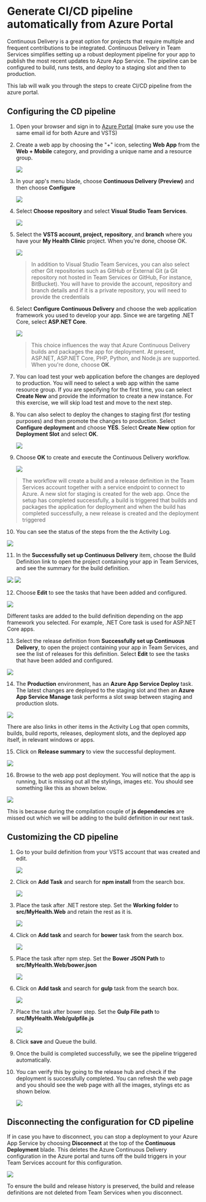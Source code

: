 # Generate CI/CD pipeline automatically from Azure Portal

Continuous Delivery is a great option for projects that require multiple and frequent contributions to be integrated. Continuous Delivery in Team Services simplifies setting up a robust deployment pipeline for your app to publish the most recent updates to Azure App Service. The pipeline can be configured to build, runs tests, and deploy to a staging slot and then to production.

This lab will walk you through the steps to create CI/CD pipeline from the azure portal.

## Configuring the CD pipeline

1. Open your browser and sign in to <a href="https://portal.azure.com">Azure Portal</a> (make sure you use the same email id for both Azure and VSTS)

2. Create a web app by choosing the "+" icon, selecting **Web App** from the **Web + Mobile** category, and providing a unique name and a resource group.

   <img src="images/1.png">

3. In your app's menu blade, choose **Continuous Delivery (Preview)** and then choose **Configure**

   <img src="images/2.png">

4. Select **Choose repository** and select **Visual Studio Team Services**.

   <img src="images/3.png">

5. Select the **VSTS account, project, repository**, and **branch** where you have your **My Health Clinic** project. When you're done, choose OK.

   <img src="images/4.png">

   <br/>

   > In addition to Visual Studio Team Services, you can also select other Git repositories such as GitHub or External Git (a Git  repository not hosted in Team Services or GitHub, For instance, BitBucket). You will have to provide the account, repository and branch details and if it is a private repository, you will need to provide the credentials

6. Select **Configure Continuous Delivery** and choose the web application framework you used to develop your app. Since we are targeting .NET Core, select **ASP.NET Core**.

   <img src="images/5.png">

   <br/>

   >This choice influences the way that Azure Continuous Delivery builds and packages the app for deployment. At present, ASP.NET, ASP.NET Core, PHP, Python, and Node.js are supported. When you're done, choose **OK**.

7. You can load test your web application before the changes are deployed to production. You will need to select a web app within the same resource group. If you are specifying for the first time, you can select **Create New** and provide the information to create a new instance. For this exercise, we will skip load test and move to the next step.

8. You can also select to deploy the changes to staging first (for testing purposes) and then promote the changes to production. Select **Configure deployment** and choose **YES**. Select **Create New** option for **Deployment Slot**  and select **OK**.

   <img src="images/7.png">

9. Choose **OK** to create and execute the Continuous Delivery workflow.

   <img src="images/8.png">

   <br/>

  >The workflow will create a build and a release definition in the Team Services account together with a service endpoint to connect to Azure. A new slot for staging is created for the web app. Once the setup has completed successfully, a build is triggered that builds and packages the application for deployment and when the build has completed successfully, a new release is created and the deployment triggered
  
10. You can see the status of the steps from the the Activity Log.

   <img src="images/9.png">

11. In the **Successfully set up Continuous Delivery** item, choose the Build Definition link to open the project containing your app in Team Services, and see the summary for the build definition. 

   <img src="images/12.png">

   <img src="images/11.png">

12. Choose **Edit** to see the tasks that have been added and configured.

   <img src="images/13.png">

   Different tasks are added to the build definition depending on the app framework you selected. For example, .NET Core task is used for ASP.NET Core apps.

13. Select the release definition from **Successfully set up Continuous Delivery**, to open the project containing your app in Team Services, and see the list of releases for this definition. Select **Edit** to see the tasks that have been added and configured.

   <img src="images/14.png">

14. The **Production** environment, has an **Azure App Service Deploy** task. The latest changes are deployed to the staging slot and then an **Azure App Service Manage** task performs a slot swap between staging and production slots.

   <img src="images/16.png">

   There are also links in other items in the Activity Log that open commits, builds, build reports, releases, deployment slots, and the deployed app itself, in relevant windows or apps.

15. Click on **Release summary** to view the successful deployment. 

   <img src="images/18.png">

16. Browse to the web app post deployment. You will notice that the app is running, but is missing out all the stylings, images etc. You should see something like this as shown below.

   <img src="images/19.png">

   This is because during the compilation couple of **js dependencies** are missed out which we will be adding to the build definition in our next task.

## Customizing the CD pipeline

1. Go to your build definition from your VSTS account that was created and edit.

   <img src="images/20.png">

2. Click on **Add Task** and search for **npm install** from the search box.

   <img src="images/21.png">

3. Place the task after .NET restore step. Set the **Working folder** to **src/MyHealth.Web** and retain the rest as it is.

   <img src="images/22.png">

4. Click on **Add task** and search for **bower** task from the search box.

   <img src="images/23.png">

5. Place the task after npm step. Set the **Bower JSON Path** to **src/MyHealth.Web/bower.json**

   <img src="images/24.png">

6. Click on **Add task** and search for **gulp** task from the search box.

   <img src="images/25.png">

7. Place the task after bower step. Set the **Gulp File path** to **src/MyHealth.Web/gulpfile.js**

   <img src="images/26.png">

8. Click **save** and Queue the build. 

9. Once the build is completed successfully, we see the pipeline triggered automatically.

10. You can verify this by going to the release hub and check if the deployment is successfully completed. You can refresh the web page and you should see the web page with all the images, stylings etc as shown below.

    <img src="images/27.png">

## Disconnecting the configuration for CD pipeline

If in case you have to disconnect, you can stop a deployment to your Azure App Service by choosing **Disconnect** at the top of the **Continuous Deployment** blade. This deletes the Azure Continuous Delivery configuration in the Azure portal and turns off the build triggers in your Team Services account for this configuration.

<img src="images/17.png">

To ensure the build and release history is preserved, the build and release definitions are not deleted from Team Services when you disconnect.













 
   

